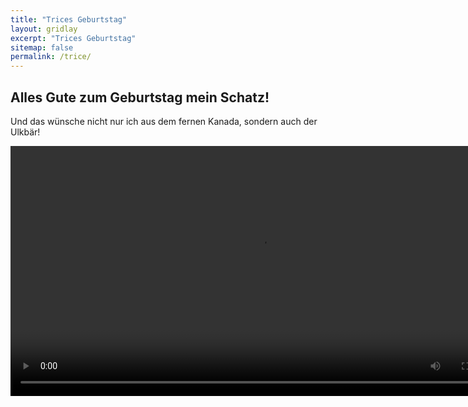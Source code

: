 ```yaml
---
title: "Trices Geburtstag"
layout: gridlay
excerpt: "Trices Geburtstag"
sitemap: false
permalink: /trice/
---
```


## Alles Gute zum Geburtstag mein Schatz!

Und das wünsche nicht nur ich aus dem fernen Kanada, sondern auch der Ulkbär!

<video  width="800" controls>
  <source type="video/mp4" src="assets/trice.mp4"></source>
  <p>Your browser does not support the video element.</p>
</video>

<a rel='nofollow' href='http://www.qrcode-generator.de' border='0' style='cursor:default'><img src='https://chart.googleapis.com/chart?cht=qr&chl=https%3A%2F%2Fhoelzer-lab.github.io%2Ftrice%2F&chs=180x180&choe=UTF-8&chld=L|2' alt=''></a>


